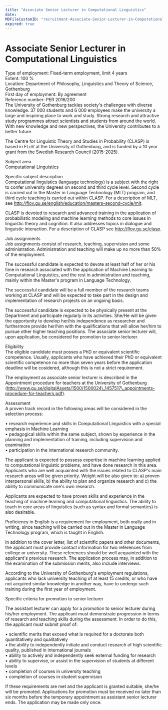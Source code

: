 ```yaml
---
title: "Associate Senior Lecturer in Computational Linguistics"
date: 
MDFileCustomID: "recruitment-Associate-Senior-Lecturer-in-Computational-Linguistics"
expired: true
---
```


# Associate Senior Lecturer in Computational Linguistics

Type of employment: Fixed-term employment, limit 4 years\
Extent: 100 %\
Location: Department of Philosophy, Linguistics and Theory of Science,
Gothenburg\
First day of employment: By agreement\
Reference number: PER 2016/200\
The University of Gothenburg tackles society\'s challenges with diverse
knowledge. 37 000 students and 6 000 employees make the university a
large and inspiring place to work and study. Strong research and
attractive study programmes attract scientists and students from around
the world. With new knowledge and new perspectives, the University
contributes to a better future.

The Centre for Linguistic Theory and Studies in Probability (CLASP) is
based in FLoV at the University of Gothenburg, and is funded by a 10
year grant from the Swedish Research Council (2015-2025).

Subject area\
Computational Linguistics

Specific subject description\
Computational linguistics (language technology) is a subject with the
right to confer university degrees on second and third cycle level.
Second cycle is carried out in the Master in Language Technology (MLT)
program, and third cycle teaching is carried out within CLASP. For a
description of MLT, see
http://flov.gu.se/english/education/masters-second-cycle/mlt.

CLASP is devoted to research and advanced training in the application of
probabilistic modeling and machine learning methods to core issues in
linguistic theory and cognition. It also addresses topics in dialogue
and linguistic interaction. For a description of CLASP see
http://flov.gu.se/clasp.

Job assignments\
Job assignments consist of research, teaching, supervision and some
administration. Administration and teaching will make up no more than
50% of the employment.

The successful candidate is expected to devote at least half of her or
his time in research associated with the application of Machine Learning
to Computational Linguistics, and the rest in administration and
teaching, mainly within the Master\'s program in Language Technology.

The successful candidate will be a full member of the research teams
working at CLASP and will be expected to take part in the design and
implementation of research projects on an ongoing basis.

The successful candidate is expected to be physically present at the
Department and participate regularly in its activities. She/He will be
given the opportunity to develop her/his independence as researcher and
furthermore provide her/him with the qualifications that will allow
her/him to pursue other higher teaching positions. The associate senior
lecturer will, upon application, be considered for promotion to senior
lecturer.

Eligibility\
The eligible candidate must posses a PhD or equivalent scientific
competence. Usually, applicants who have achieved their PhD or
equivalent scientific competence no more than seven years before the
application deadline will be cosidered, although this is not a strict
requirement.

The employment as associate senior lecturer is described in the
Appointment procedure for teachers at the University of Gothenburg
(http://www.gu.se/digitalAssets/1500/1500024\_1457517\_appointments-procedure-for-teachers.pdf).

Assessment\
A proven track record in the following areas will be considered in the
selection process:

• research experience and skills in Computational Linguistics with a
special emphasis in Machine Learning\
• pedagogical skills within the same subject, shown by experience in the
planning and implementation of training, including supervision and
examination\
• participation in the international research community.

The applicant is expected to possess expertise in machine learning
applied to computational linguistic problems, and have done research in
this area. Applicants who are well acquainted with the issues related to
CLASP\'s main research areas will be given priority. Weight will be also
given to: a) proven interpersonal skills, b) the ability to plan and
organize research and c) the ability to communicate one's own research.

Applicants are expected to have proven skills and experience in the
teaching of machine learning and computational linguistics. The ability
to teach in core areas of linguistics (such as syntax and formal
semantics) is also desirable.

Proficiency in English is a requirement for employment, both orally and
in writing, since teaching will be carried out in the Master in Language
Technology program, which is taught in English.

In addition to the cover letter, list of scientific papers and other
documents, the applicant must provide contact information for two
references from college or university. These references should be well
acquainted with the applicant\'s previous research. The application
process may, in addition to the examination of the submission merits,
also include interviews.

According to the University of Gothenburg\'s employment regulations,
applicants who lack university teaching of at least 15 credits, or who
have not acquired similar knowledge in another way, have to undergo such
training during the first year of employment.

Specific criteria for promotion to senior lecturer

The assistant lecturer can apply for a promotion to senior lecturer
during his/her employment. The applicant must demonstrate progression in
terms of research and teaching skills during the assessment. In order to
do this, the applicant must submit proof of:

• scientific merits that exceed what is required for a doctorate both
quantitatively and qualitatively\
• the ability to independently initiate and conduct research of high
scientific quality, published in international journals\
• ability to actively and independently seek external funding for
research\
• ability to supervise, or assist in the supervision of students at
different levels\
• completion of courses in university teaching\
• completion of courses in student supervision

If these requirements are met and the applicant is granted suitable,
she/he will be promoted. Applications for promotion must be received no
later than six months before the temporary appointment as assistant
senior lecturer ends. The application may be made only once.
